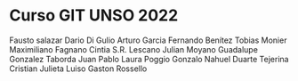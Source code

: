# Curso GIT UNSO 2022
Fausto salazar
Dario Di Gulio
Arturo Garcia
Fernando Benítez 
Tobias Monier
Maximiliano Fagnano
Cintia S.R. Lescano
Julian Moyano
Guadalupe Gonzalez
Taborda Juan Pablo
Laura Poggio
Gonzalo Nahuel Duarte
Tejerina Cristian
Julieta Luiso
Gaston Rossello
